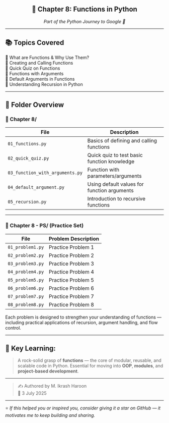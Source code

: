 <div align="center">
  <h2>📘 Chapter 8: Functions in Python</h2>
  <p><i>Part of the Python Journey to Google 🚀</i></p>
</div>

---

## 📚 Topics Covered

🔹 What are Functions & Why Use Them?  
🔹 Creating and Calling Functions  
🔹 Quick Quiz on Functions  
🔹 Functions with Arguments  
🔹 Default Arguments in Functions  
🔹 Understanding Recursion in Python

---

## 📁 Folder Overview

### 📂 Chapter 8/
| File                          | Description                           |
|------------------------------|---------------------------------------|
| `01_functions.py`            | Basics of defining and calling functions |
| `02_quick_quiz.py`           | Quick quiz to test basic function knowledge |
| `03_function_with_arguments.py` | Function with parameters/arguments |
| `04_default_argument.py`     | Using default values for function arguments |
| `05_recursion.py`            | Introduction to recursive functions |

---

### 📂 Chapter 8 - PS/ (Practice Set)

| File            | Problem Description     |
|-----------------|--------------------------|
| `01_problem1.py` | Practice Problem 1 |
| `02_problem2.py` | Practice Problem 2 |
| `03_problem3.py` | Practice Problem 3 |
| `04_problem4.py` | Practice Problem 4 |
| `05_problem5.py` | Practice Problem 5 |
| `06_problem6.py` | Practice Problem 6 |
| `07_problem7.py` | Practice Problem 7 |
| `08_problem8.py` | Practice Problem 8 |

Each problem is designed to strengthen your understanding of functions — including practical applications of recursion, argument handling, and flow control.

---

## 🧠 Key Learning:

> A rock-solid grasp of **functions** — the core of modular, reusable, and scalable code in Python. Essential for moving into **OOP**, **modules**, and **project-based development**.

---

> ✍️ Authored by M. Ikrash Haroon  
> 📅 3 July 2025

---

⭐ *If this helped you or inspired you, consider giving it a star on GitHub — it motivates me to keep building and sharing.*  
